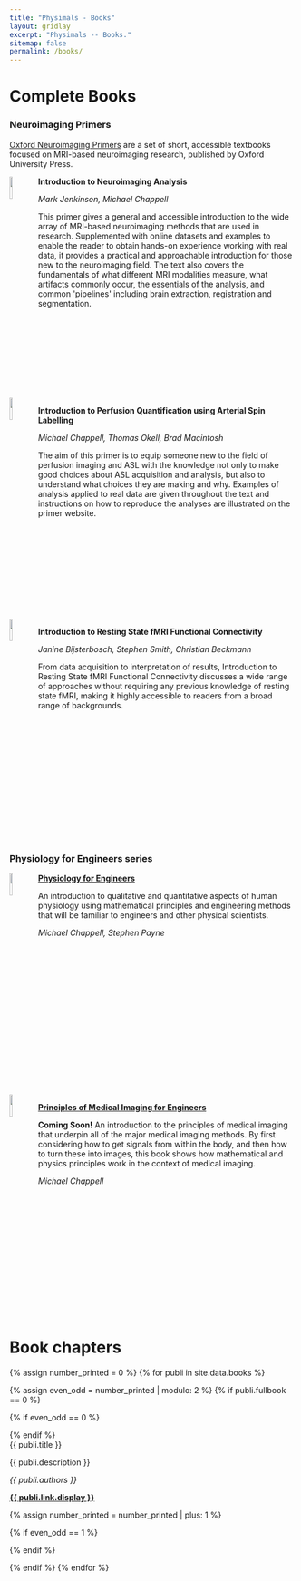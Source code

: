 ```yaml
---
title: "Physimals - Books"
layout: gridlay
excerpt: "Physimals -- Books."
sitemap: false
permalink: /books/
---
```


# Complete Books

### Neuroimaging Primers

[Oxford Neuroimaging Primers](http://www.neuroimagingprimers.org/") are a set of short, accessible 
textbooks focused on MRI-based neuroimaging research, published by Oxford University Press.

<img src="{{ site.url }}{{ site.baseurl }}/images/bookpic/nip1.png" class="img-responsive" width="10%" style="float: left" />

**Introduction to Neuroimaging Analysis**

*Mark Jenkinson, Michael Chappell*

This primer gives a general and accessible introduction to the wide array of MRI-based neuroimaging methods that are used in research. Supplemented with online datasets and examples to enable the reader to obtain hands-on experience working with real data, it provides a practical and approachable introduction for those new to the neuroimaging field. The text also covers the fundamentals of what different MRI modalities measure, what artifacts commonly occur, the essentials of the analysis, and common 'pipelines' including brain extraction, registration and segmentation.

<div style="clear: both;"></div>

<img src="{{ site.url }}{{ site.baseurl }}/images/bookpic/nip2.png" class="img-responsive" width="10%" style="float: left" />

**Introduction to Perfusion Quantification using Arterial Spin Labelling**

*Michael Chappell, Thomas Okell, Brad Macintosh*

The aim of this primer is to equip someone new to the field of perfusion imaging and ASL with the knowledge not only to make good choices about ASL acquisition and analysis, but also to understand what choices they are making and why. Examples of analysis applied to real data are given throughout the text and instructions on how to reproduce the analyses are illustrated on the primer website.

<div style="clear: both;"></div>

<img src="{{ site.url }}{{ site.baseurl }}/images/bookpic/nip3.png" class="img-responsive" width="10%" style="float: left" />

**Introduction to Resting State fMRI Functional Connectivity**

*Janine Bijsterbosch, Stephen Smith, Christian Beckmann*

From data acquisition to interpretation of results, Introduction to Resting State fMRI Functional Connectivity discusses a wide range of approaches without requiring any previous knowledge of resting state fMRI, making it highly accessible to readers from a broad range of backgrounds.

<div style="clear: both;"></div>

### Physiology for Engineers series

<img src="{{ site.url }}{{ site.baseurl }}/images/bookpic/pfe.png" class="img-responsive" width="10%" style="float: left" />

[**Physiology for Engineers**](https://www.physiologyforengineers.org)

An introduction to qualitative 
and quantitative aspects of human physiology using mathematical principles and engineering methods that will be familiar to engineers 
and other physical scientists.

*Michael Chappell, Stephen Payne*

<div style="clear: both;"></div>

<img src="{{ site.url }}{{ site.baseurl }}/images/bookpic/mie.png" class="img-responsive" width="10%" style="float: left" />

[**Principles of Medical Imaging for Engineers**](https://www.physiologyforengineers.org)

**Coming Soon!** An introduction to the principles of medical imaging that underpin all of the major medical imaging methods. By first considering how to get signals from within the body, and then how to turn these into images, this book shows how mathematical and physics principles work in the context of medical imaging. 

*Michael Chappell*

<div style="clear: both;"></div>

# Book chapters

{% assign number_printed = 0 %}
{% for publi in site.data.books %}

{% assign even_odd = number_printed | modulo: 2 %}
{% if publi.fullbook == 0 %}

{% if even_odd == 0 %}
<div class="row">
{% endif %}

<div class="col-sm-6 clearfix">
 <div class="well">
  <pubtit>{{ publi.title }}</pubtit>
  <p>{{ publi.description }}</p>
  <p><em>{{ publi.authors }}</em></p>
  <p><strong><a href="{{ publi.link.url }}" target="_blank">{{ publi.link.display }}</a></strong></p>
 </div>
</div>

{% assign number_printed = number_printed | plus: 1 %}

{% if even_odd == 1 %}
</div>
{% endif %}

{% endif %}
{% endfor %}

<p> &nbsp; </p>
